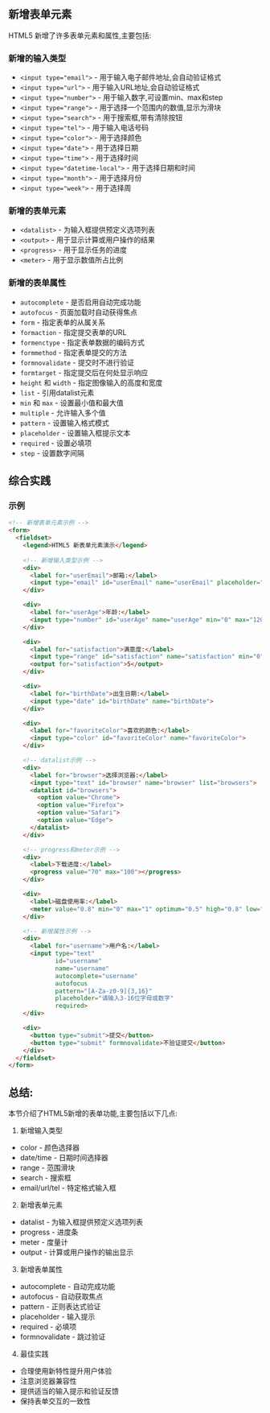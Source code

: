 ## 新增表单元素
HTML5 新增了许多表单元素和属性,主要包括:

### 新增的输入类型
- `<input type="email">` - 用于输入电子邮件地址,会自动验证格式
- `<input type="url">` - 用于输入URL地址,会自动验证格式 
- `<input type="number">` - 用于输入数字,可设置min、max和step
- `<input type="range">` - 用于选择一个范围内的数值,显示为滑块
- `<input type="search">` - 用于搜索框,带有清除按钮
- `<input type="tel">` - 用于输入电话号码
- `<input type="color">` - 用于选择颜色
- `<input type="date">` - 用于选择日期
- `<input type="time">` - 用于选择时间
- `<input type="datetime-local">` - 用于选择日期和时间
- `<input type="month">` - 用于选择月份
- `<input type="week">` - 用于选择周

### 新增的表单元素
- `<datalist>` - 为输入框提供预定义选项列表
- `<output>` - 用于显示计算或用户操作的结果
- `<progress>` - 用于显示任务的进度
- `<meter>` - 用于显示数值所占比例

### 新增的表单属性
- `autocomplete` - 是否启用自动完成功能
- `autofocus` - 页面加载时自动获得焦点
- `form` - 指定表单的从属关系
- `formaction` - 指定提交表单的URL
- `formenctype` - 指定表单数据的编码方式
- `formmethod` - 指定表单提交的方法
- `formnovalidate` - 提交时不进行验证
- `formtarget` - 指定提交后在何处显示响应
- `height` 和 `width` - 指定图像输入的高度和宽度
- `list` - 引用datalist元素
- `min` 和 `max` - 设置最小值和最大值
- `multiple` - 允许输入多个值
- `pattern` - 设置输入格式模式
- `placeholder` - 设置输入框提示文本
- `required` - 设置必填项
- `step` - 设置数字间隔
## 综合实践
### 示例
```html
<!-- 新增表单元素示例 -->
<form>
  <fieldset>
    <legend>HTML5 新表单元素演示</legend>
    
    <!-- 新增输入类型示例 -->
    <div>
      <label for="userEmail">邮箱:</label>
      <input type="email" id="userEmail" name="userEmail" placeholder="请输入邮箱" required>
    </div>

    <div>
      <label for="userAge">年龄:</label>
      <input type="number" id="userAge" name="userAge" min="0" max="120" step="1">
    </div>

    <div>
      <label for="satisfaction">满意度:</label>
      <input type="range" id="satisfaction" name="satisfaction" min="0" max="10" value="5">
      <output for="satisfaction">5</output>
    </div>

    <div>
      <label for="birthDate">出生日期:</label>
      <input type="date" id="birthDate" name="birthDate">
    </div>

    <div>
      <label for="favoriteColor">喜欢的颜色:</label>
      <input type="color" id="favoriteColor" name="favoriteColor">
    </div>

    <!-- datalist示例 -->
    <div>
      <label for="browser">选择浏览器:</label>
      <input type="text" id="browser" name="browser" list="browsers">
      <datalist id="browsers">
        <option value="Chrome">
        <option value="Firefox">
        <option value="Safari">
        <option value="Edge">
      </datalist>
    </div>

    <!-- progress和meter示例 -->
    <div>
      <label>下载进度:</label>
      <progress value="70" max="100"></progress>
    </div>

    <div>
      <label>磁盘使用率:</label>
      <meter value="0.8" min="0" max="1" optimum="0.5" high="0.8" low="0.2"></meter>
    </div>

    <!-- 新增属性示例 -->
    <div>
      <label for="username">用户名:</label>
      <input type="text" 
             id="username" 
             name="username" 
             autocomplete="username"
             autofocus
             pattern="[A-Za-z0-9]{3,16}"
             placeholder="请输入3-16位字母或数字"
             required>
    </div>

    <div>
      <button type="submit">提交</button>
      <button type="submit" formnovalidate>不验证提交</button>
    </div>
  </fieldset>
</form>

```

## 总结:
本节介绍了HTML5新增的表单功能,主要包括以下几点:

1. 新增输入类型
- color - 颜色选择器
- date/time - 日期时间选择器 
- range - 范围滑块
- search - 搜索框
- email/url/tel - 特定格式输入框

2. 新增表单元素
- datalist - 为输入框提供预定义选项列表
- progress - 进度条
- meter - 度量计
- output - 计算或用户操作的输出显示

3. 新增表单属性
- autocomplete - 自动完成功能
- autofocus - 自动获取焦点
- pattern - 正则表达式验证
- placeholder - 输入提示
- required - 必填项
- formnovalidate - 跳过验证

4. 最佳实践
- 合理使用新特性提升用户体验
- 注意浏览器兼容性
- 提供适当的输入提示和验证反馈
- 保持表单交互的一致性